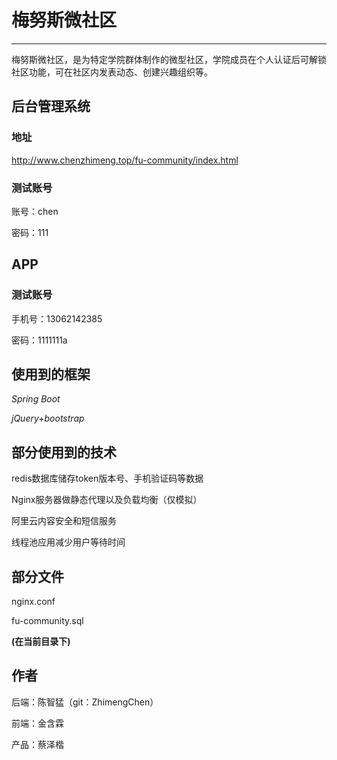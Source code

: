 # 梅努斯微社区

---

梅努斯微社区，是为特定学院群体制作的微型社区，学院成员在个人认证后可解锁社区功能，可在社区内发表动态、创建兴趣组织等。

## 后台管理系统

### 地址

<http://www.chenzhimeng.top/fu-community/index.html>

### 测试账号

账号：chen

密码：111


## APP

### 测试账号

手机号：13062142385

密码：1111111a


## 使用到的框架

*Spring Boot*

*jQuery+bootstrap*

## 部分使用到的技术

redis数据库储存token版本号、手机验证码等数据

Nginx服务器做静态代理以及负载均衡（仅模拟）

阿里云内容安全和短信服务

线程池应用减少用户等待时间

## 部分文件

nginx.conf

fu-community.sql

**(在当前目录下)**


## 作者
后端：陈智猛（git：ZhimengChen）

前端：金含霖

产品：蔡泽楷

